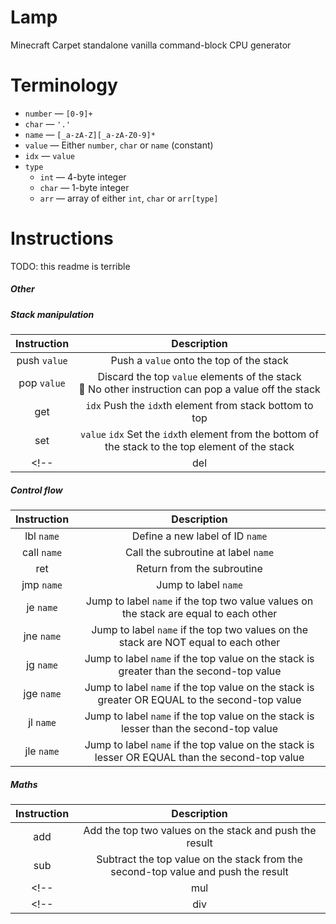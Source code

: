 # Lamp

Minecraft Carpet standalone vanilla command-block CPU generator

# Terminology

- `number` — `[0-9]+`
- `char` — `'.'`
- `name`   — `[_a-zA-Z][_a-zA-Z0-9]*`
- `value`  — Either `number`, `char` or `name` (constant)
- `idx` — `value`
- `type`
  - `int`  — 4-byte integer
  - `char` — 1-byte integer
  - `arr`  — array of either `int`, `char` or `arr[type]`

# Instructions

TODO: this readme is terrible

##### Other

<!-- | Instruction | Description | -->
<!-- | :---------: | :---------: | -->
<!-- | const `name` `value` | Define a constant of the given `name` and `value` -->

##### Stack manipulation

| Instruction | Description |
| :---------: | :---------: |
| push `value` | Push a `value` onto the top of the stack |
| pop `value` | Discard the top `value` elements of the stack <br> 📝 No other instruction can pop a value off the stack |
| get | `idx` Push the `idx`th element from stack bottom to top |
| set | `value` `idx` Set the `idx`th element from the bottom of the stack to the top element of the stack |
<!-- | del | `idx` Push the `idx`th element from stack bottom to top | -->

##### Control flow

| Instruction | Description |
| :---------: | :---------: |
| lbl `name`  | Define a new label of ID `name` |
| call `name` | Call the subroutine at label `name` |
| ret         | Return from the subroutine |
| jmp `name`  | Jump to label `name` |
| je `name`   | Jump to label `name` if the top two value values on the stack are equal to each other |
| jne `name`  | Jump to label `name` if the top two values on the stack are NOT equal to each other |
| jg `name`   | Jump to label `name` if the top value on the stack is greater than the second-top value |
| jge `name`  | Jump to label `name` if the top value on the stack is greater OR EQUAL to the second-top value |
| jl `name`   | Jump to label `name` if the top value on the stack is lesser than the second-top value |
| jle `name`  | Jump to label `name` if the top value on the stack is lesser OR EQUAL than the second-top value |

##### Maths

| Instruction | Description |
| :---------: | :---------: |
| add | Add the top two values on the stack and push the result |
| sub | Subtract the top value on the stack from the second-top value and push the result |
<!-- | mul | Multiply the top two values on the stack and push the result | -->
<!-- | div | Divide the top value on the stack by the second-top value and push the result | -->
